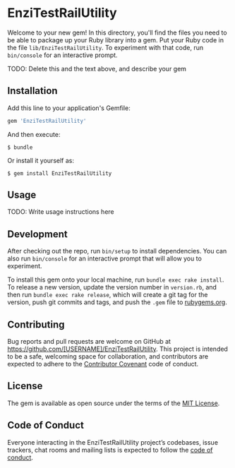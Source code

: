 # EnziTestRailUtility

Welcome to your new gem! In this directory, you'll find the files you need to be able to package up your Ruby library into a gem. Put your Ruby code in the file `lib/EnziTestRailUtility`. To experiment with that code, run `bin/console` for an interactive prompt.

TODO: Delete this and the text above, and describe your gem

## Installation

Add this line to your application's Gemfile:

```ruby
gem 'EnziTestRailUtility'
```

And then execute:

    $ bundle

Or install it yourself as:

    $ gem install EnziTestRailUtility

## Usage

TODO: Write usage instructions here

## Development

After checking out the repo, run `bin/setup` to install dependencies. You can also run `bin/console` for an interactive prompt that will allow you to experiment.

To install this gem onto your local machine, run `bundle exec rake install`. To release a new version, update the version number in `version.rb`, and then run `bundle exec rake release`, which will create a git tag for the version, push git commits and tags, and push the `.gem` file to [rubygems.org](https://rubygems.org).

## Contributing

Bug reports and pull requests are welcome on GitHub at https://github.com/[USERNAME]/EnziTestRailUtility. This project is intended to be a safe, welcoming space for collaboration, and contributors are expected to adhere to the [Contributor Covenant](http://contributor-covenant.org) code of conduct.

## License

The gem is available as open source under the terms of the [MIT License](http://opensource.org/licenses/MIT).

## Code of Conduct

Everyone interacting in the EnziTestRailUtility project’s codebases, issue trackers, chat rooms and mailing lists is expected to follow the [code of conduct](https://github.com/[USERNAME]/EnziTestRailUtility/blob/master/CODE_OF_CONDUCT.md).
